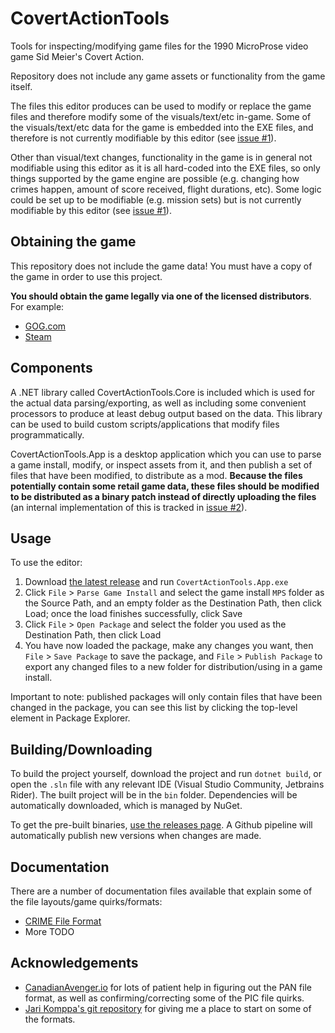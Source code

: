 # CovertActionTools

Tools for inspecting/modifying game files for the 1990 MicroProse video game Sid Meier's Covert Action.

Repository does not include any game assets or functionality from the game itself.

The files this editor produces can be used to modify or replace the game files and therefore modify some
of the visuals/text/etc in-game. Some of the visuals/text/etc data for the game is embedded into the
EXE files, and therefore is not currently modifiable by this editor 
(see [issue #1](https://github.com/RedMike/CovertActionTools/issues/1)).

Other than visual/text changes, functionality in the game is in general not modifiable using this editor 
as it is all hard-coded into the EXE files, so only things supported by the game engine are possible 
(e.g. changing how crimes happen, amount of score received, flight durations, etc). Some logic could
be set up to be modifiable (e.g. mission sets) but is not currently modifiable by this editor
(see [issue #1](https://github.com/RedMike/CovertActionTools/issues/1)).

## Obtaining the game

This repository does not include the game data! You must have a copy of the game in order to use this project.

**You should obtain the game legally via one of the licensed distributors**. For example:

* [GOG.com](https://www.gog.com/en/game/sid_meiers_covert_action)
* [Steam](https://store.steampowered.com/app/327390/Sid_Meiers_Covert_Action_Classic/)

## Components

A .NET library called CovertActionTools.Core is included which is used for the actual data parsing/exporting,
as well as including some convenient processors to produce at least debug output based on the data.
This library can be used to build custom scripts/applications that modify files programmatically.

CovertActionTools.App is a desktop application which you can use to parse a game install, modify, or inspect
assets from it, and then publish a set of files that have been modified, to distribute as a mod. **Because
the files potentially contain some retail game data, these files should be modified to be distributed as 
a binary patch instead of directly uploading the files** (an internal implementation of this is tracked in 
[issue #2](https://github.com/RedMike/CovertActionTools/issues/2)).

## Usage

To use the editor:

1. Download [the latest release](https://github.com/RedMike/CovertActionTools/releases) and run `CovertActionTools.App.exe`
2. Click `File` > `Parse Game Install` and select the game install `MPS` folder as the Source Path, 
and an empty folder as the Destination Path, then click Load; once the load finishes successfully, click Save
3. Click `File` > `Open Package` and select the folder you used as the Destination Path, then click Load
4. You have now loaded the package, make any changes you want, then `File` > `Save Package` to save the package,
and `File` > `Publish Package` to export any changed files to a new folder for distribution/using in a game install.

Important to note: published packages will only contain files that have been changed in the package, you can see
this list by clicking the top-level element in Package Explorer.

## Building/Downloading

To build the project yourself, download the project and run `dotnet build`, or open the `.sln` file with any 
relevant IDE (Visual Studio Community, Jetbrains Rider). The built project will be in the `bin` folder. Dependencies 
will be automatically downloaded, which is managed by NuGet.

To get the pre-built binaries, [use the releases page](https://github.com/RedMike/CovertActionTools/releases).
A Github pipeline will automatically publish new versions when changes are made.

## Documentation

There are a number of documentation files available that explain some of the file layouts/game quirks/formats:

* [CRIME File Format](https://github.com/RedMike/CovertActionTools/blob/main/docs/crime-file-format.md)
* More TODO

## Acknowledgements

* [CanadianAvenger.io](https://canadianavenger.io/) for lots of patient help in figuring out the PAN file format, as 
well as confirming/correcting some of the PIC file quirks.
* [Jari Komppa's git repository](https://github.com/jarikomppa/covert_action/tree/master?tab=readme-ov-file) for giving
me a place to start on some of the formats.